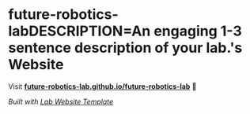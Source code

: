 
# future-robotics-labDESCRIPTION=An engaging 1-3 sentence description of your lab.'s Website

Visit **[future-robotics-lab.github.io/future-robotics-lab](https://future-robotics-lab.github.io/future-robotics-lab)** 🚀

_Built with [Lab Website Template](https://greene-lab.gitbook.io/lab-website-template-docs)_
